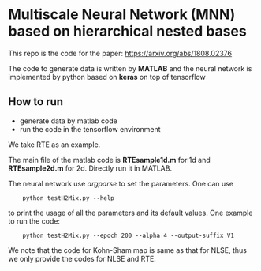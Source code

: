 # Multiscale Neural Network (MNN) based on hierarchical nested bases
This repo is the code for the paper: https://arxiv.org/abs/1808.02376

The code to generate data is written by __MATLAB__ and the neural network is implemented by python based on __keras__ on top of tensorflow

## How to run
- generate data by matlab code
- run the code in the tensorflow environment 

We take RTE as an example.

The main file of the matlab code is __RTEsample1d.m__ for 1d and __RTEsample2d.m__ for 2d. Directly run it in MATLAB.

The neural network use _argparse_ to set the parameters. One can use 
```
	python testH2Mix.py --help  
```
to print the usage of all the parameters and its default values.
One example to run the code:
```
	python testH2Mix.py --epoch 200 --alpha 4 --output-suffix V1
```

We note that the code for Kohn-Sham map is same as that for NLSE, thus we only provide the codes for NLSE and RTE.
